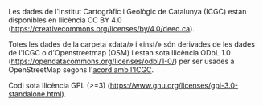 Les dades de l'Institut Cartogràfic i Geològic de Catalunya (ICGC) estan disponibles en llicència CC BY 4.0
(https://creativecommons.org/licenses/by/4.0/deed.ca).

Totes les dades de la carpeta «data/»  i «inst/» són derivades de les dades de l'ICGC o d'Openstreetmap (OSM) i estan
sota llicència ODbL 1.0 (https://opendatacommons.org/licenses/odbl/1-0/) per ser usades a OpenStreetMap segons
l'[acord amb l'ICGC](https://wiki.openstreetmap.org/wiki/File:20230109_CartaObertaICGC-OSM_SIGNADA.pdf).

Codi sota llicència GPL (>=3) (https://www.gnu.org/licenses/gpl-3.0-standalone.html).
